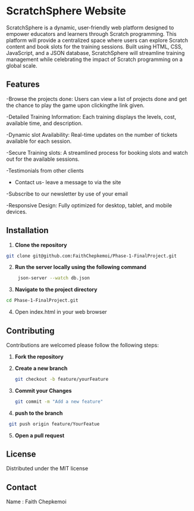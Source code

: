 # ScratchSphere Website
ScratchSphere is a dynamic, user-friendly web platform designed to empower educators and learners through Scratch programming. This platform will provide a centralized space where users can explore Scratch content and book slots for the  training sessions. Built using HTML, CSS, JavaScript, and a JSON database, ScratchSphere will streamline training management while celebrating the impact of Scratch programming on a global scale.

## Features
-Browse the projects done: Users can view a list of projects done and get the chance to play the game upon clickingthe link given. 


-Detailed Training Information: Each training displays the levels, cost, available time, and description.


-Dynamic slot Availability: Real-time updates on the number of tickets available for each session.

-Secure Training slots: A streamlined process for booking slots and watch out for the available sessions.

-Testimonials from other clients

- Contact us- leave a message to via the site

-Subscribe to our newsletter by use of your email

-Responsive Design: Fully optimized for desktop, tablet, and mobile devices.



## Installation
1. **Clone the repository**
~~~bash
git clone git@github.com:FaithChepkemoi/Phase-1-FinalProject.git
~~~
2. **Run the server locally using the following command**
   ~~~bash
    json-server --watch db.json
   ~~~
3. **Navigate to the project directory**
~~~bash
cd Phase-1-FinalProject.git
~~~
4. Open index.html in your web browser

## Contributing
Contributions are welcomed please follow the following steps:

1. **Fork the repository**

2. **Create a new branch**
   ~~~bash
   git checkout -b feature/yourFeature
   ~~~
3. **Commit your Changes**
   ~~~bash
   git commit -m "Add a new feature"
   ~~~
4. **push to the branch**
  ~~~bash
   git push origin feature/YourFeatue
   ~~~
5. **Open a pull request**

## License

Distributed under the MIT license

## Contact

Name : Faith Chepkemoi